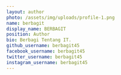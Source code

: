 ```yaml
---
layout: author
photo: /assets/img/uploads/profile-1.png
name: berbagit
display_name: BERBAGIT
position: Author
bio: Berbagi Tentang IT.
github_username: berbagit45
facebook_username: berbagit45
twitter_username: berbagit45
instagram_username: berbagit45
---
```


